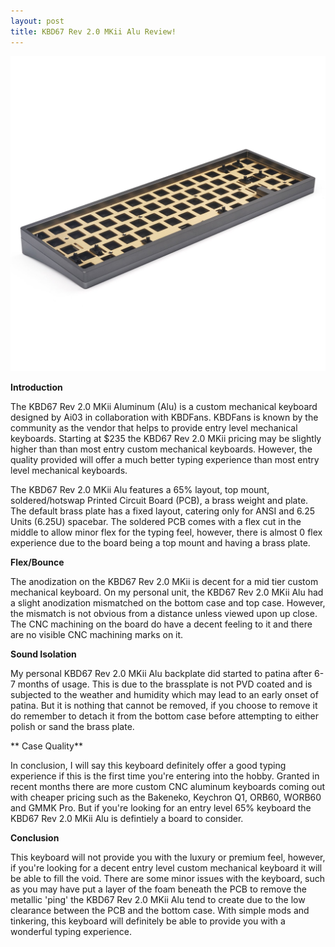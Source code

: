 ```yaml
---
layout: post
title: KBD67 Rev 2.0 MKii Alu Review!
---
```


![_config.yml](https://raw.githubusercontent.com/TeeheeTypes/TeeheeTypes.github.io/master/images/KBD67R2%20MKii%20Alu%20Grey.jpg)

**Introduction**

The KBD67 Rev 2.0 MKii Aluminum (Alu) is a custom mechanical keyboard designed by Ai03 in collaboration with KBDFans. KBDFans is known by the community as the vendor that helps to provide entry level mechanical keyboards. Starting at $235 the KBD67 Rev 2.0 MKii pricing may be slightly higher than than most entry custom mechanical keyboards. However, the quality provided will offer a much better typing experience than most entry level mechanical keyboards.

The KBD67 Rev 2.0 MKii Alu features a 65% layout, top mount, soldered/hotswap Printed Circuit Board (PCB), a brass weight and plate. The default brass plate has a fixed layout, catering only for ANSI and 6.25 Units (6.25U) spacebar. The soldered PCB comes with a flex cut in the middle to allow minor flex for the typing feel, however, there is almost 0 flex experience due to the board being a top mount and having a brass plate.

**Flex/Bounce**

The anodization on the KBD67 Rev 2.0 MKii is decent for a mid tier custom mechanical keyboard. On my personal unit, the KBD67 Rev 2.0 MKii Alu had a slight anodization mismatched on the bottom case and top case. However, the mismatch is not obvious from a distance unless viewed upon up close. The CNC machining on the board do have a decent feeling to it and there are no visible CNC machining marks on it.

**Sound Isolation**

My personal KBD67 Rev 2.0 MKii Alu backplate did started to patina after 6-7 months of usage. This is due to the brassplate is not PVD coated and is subjected to the weather and humidity which may lead to an early onset of patina. But it is nothing that cannot be removed, if you choose to remove it do remember to detach it from the bottom case before attempting to either polish or sand the brass plate. 

** Case Quality**

In conclusion, I will say this keyboard definitely offer a good typing experience if this is the first time you're entering into the hobby. Granted in recent months there are more custom CNC aluminum keyboards coming out with cheaper pricing such as the Bakeneko, Keychron Q1, ORB60, WORB60 and GMMK Pro. But if you're looking for an entry level 65% keyboard the KBD67 Rev 2.0 MKii Alu is defintiely a board to consider.

**Conclusion**

This keyboard will not provide you with the luxury or premium feel, however, if you're looking for a decent entry level custom mechanical keyboard it will be able to fill the void. There are some minor issues with the keyboard, such as you may have put a layer of the foam beneath the PCB to remove the metallic 'ping' the KBD67 Rev 2.0 MKii Alu tend to create due to the low clearance between the PCB and the bottom case. With simple mods and tinkering, this keyboard will definitely be able to provide you with a wonderful typing experience.

